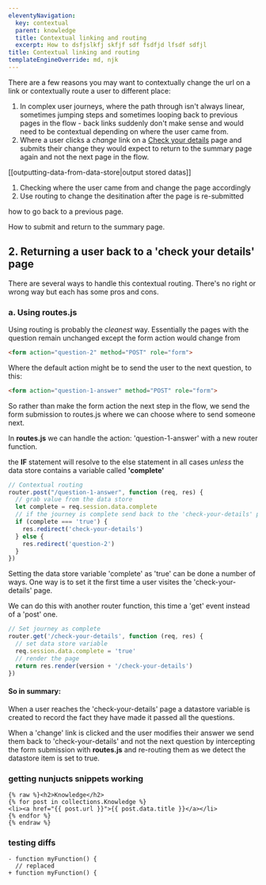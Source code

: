 ```yaml
---
eleventyNavigation:
  key: contextual
  parent: knowledge
  title: Contextual linking and routing
  excerpt: How to dsfjslkfj skfjf sdf fsdfjd lfsdf sdfjl
title: Contextual linking and routing
templateEngineOverride: md, njk
---
```



There are a few reasons you may want to contextually change the url on a link or contextually route a user to different place:

1. In complex user journeys, where the path through isn't always linear, sometimes jumping steps and sometimes looping back to previous pages in the flow - back links suddenly don't make sense and would need to be contextual depending on where the user came from.
2. Where a user clicks a _change_ link on a [Check your details](check-details.html) page and submits their change they would expect to return to the summary page again and not the next page in the flow.

[[outputting-data-from-data-store|output stored datas]]

1. Checking where the user came from and change the page accordingly
2. Use routing to change the desitination after the page is re-submitted

how to go back to a previous page.

How to submit and return to the summary page.

## 2. Returning a user back to a 'check your details' page
There are several ways to handle this contextual routing. There's no right or wrong way but each has some pros and cons.

### a. Using routes.js
Using routing is probably the _cleanest_ way. Essentially the pages with the question remain unchanged except the form action would change from

```html
<form action="question-2" method="POST" role="form">
```
Where the default action might be to send the user to the next question, to this:
```html
<form action="question-1-answer" method="POST" role="form">
```
So rather than make the form action the next step in the flow, we send the form submission to routes.js where we can choose where to send someone next.

In __routes.js__ we can handle the action: 'question-1-answer' with a new router function.

the __IF__ statement will resolve to the else statement in all cases *unless* the data store contains a variable called __'complete'__

````js
// Contextual routing 
router.post("/question-1-answer", function (req, res) {  
  // grab value from the data store
  let complete = req.session.data.complete
  // if the journey is complete send back to the 'check-your-details' pagee
  if (complete === 'true') {
    res.redirect('check-your-details')  
  } else {  
    res.redirect('question-2')  
  }  
})
````
Setting the data store variable 'complete' as 'true' can be done a number of ways. One way is to set it the first time a user visites the 'check-your-details' page.

We can do this with another router function, this time a 'get' event instead of a 'post' one.

```js
// Set journey as complete
router.get('/check-your-details', function (req, res) {  
  // set data store variable
  req.session.data.complete = 'true'  
  // render the page
  return res.render(version + '/check-your-details')  
})
```

#### So in summary:
When a user reaches the 'check-your-details' page a datastore variable is created to record the fact they have made it passed all the questions.

When a 'change' link is clicked and the user modifies their answer we send them back to 'check-your-details' and not the next question by intercepting the form submission with __routes.js__ and re-routing them as we detect the datastore item is set to true.

### getting nunjucts snippets working

```twig
{% raw %}<h2>Knowledge</h2>
{% for post in collections.Knowledge %}
<li><a href="{{ post.url }}">{{ post.data.title }}</a></li>
{% endfor %}
{% endraw %}
```

### testing diffs

```diff-js
- function myFunction() {
  // replaced
+ function myFunction() {
```